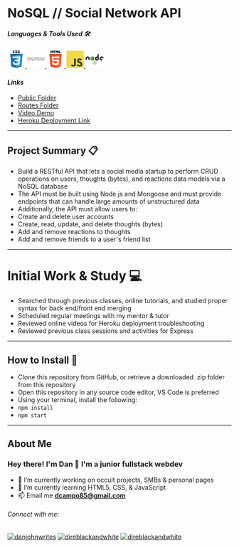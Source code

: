 # NoSQL // Social Network API

##### _Languages & Tools Used_ 🛠
<p align="left"> <a href="https://www.w3schools.com/css/" target="_blank" rel="noreferrer"> <img src="https://raw.githubusercontent.com/devicons/devicon/master/icons/css3/css3-original-wordmark.svg" alt="css3" width="40" height="40"/> </a> <a href="https://expressjs.com" target="_blank" rel="noreferrer"> <img src="https://raw.githubusercontent.com/devicons/devicon/master/icons/express/express-original-wordmark.svg" alt="express" width="40" height="40"/> </a> <a href="https://www.w3.org/html/" target="_blank" rel="noreferrer"> <img src="https://raw.githubusercontent.com/devicons/devicon/master/icons/html5/html5-original-wordmark.svg" alt="html5" width="40" height="40"/> </a> <a href="https://developer.mozilla.org/en-US/docs/Web/JavaScript" target="_blank" rel="noreferrer"> <img src="https://raw.githubusercontent.com/devicons/devicon/master/icons/javascript/javascript-original.svg" alt="javascript" width="40" height="40"/> </a> <a href="https://nodejs.org" target="_blank" rel="noreferrer"> <img src="https://raw.githubusercontent.com/devicons/devicon/master/icons/nodejs/nodejs-original-wordmark.svg" alt="nodejs" width="40" height="40"/> </a> </p>

#### _Links_
* <a href="https://github.com/F3N215/OOP-SVG-Maker/blob/main/index.js">Public Folder</a>
* <a href="https://github.com/F3N215/Express-Note-Taking-App/tree/main/routes">Routes Folder</a>
* <a href="https://streamable.com/boe3an">Video Demo</a>
* <a href="https://dans-note-taker-4d4521d7ba48.herokuapp.com/">Heroku Deployment Link</a>

-----
## Project Summary 📋
* Build a RESTful API that lets a social media startup to perform CRUD operations on users, thoughts (bytes), and reactions data models via a NoSQL database
* The API must be built using Node.js and Mongoose and must provide endpoints that can handle large amounts of unstructured data
* Additionally, the API must allow users to:
 * Create and delete user accounts
 * Create, read, update, and delete thoughts (bytes)
 * Add and remove reactions to thoughts
 * Add and remove friends to a user's friend list

-----
# Initial Work & Study 💻  
* Searched through previous classes, online tutorials, and studied proper syntax for back end/front end merging
* Scheduled regular meetings with my mentor & tutor
* Reviewed online videos for Heroku deployment troubleshooting
* Reviewed previous class sessions and activities for Express

-----
## How to Install 📝  
* Clone this repository from GitHub, or retrieve a downloaded .zip folder from this repository
* Open this repository in any source code editor, VS Code is preferred
* Using your terminal, install the following:
* `npm install`
* `npm start`


-----
## About Me
<h3 align="left">Hey there! I'm Dan 👋 I'm a junior fullstack webdev</h3>

* 🔭 I’m currently working on occult projects, SMBs & personal pages
* 🌱 I’m currently learning HTML5, CSS, & JavaScript
* 📫 Email me **dcampo85@gmail.com**

<h6 align="left">Connect with me:</h6>
<p align="left">
<a href="https://twitter.com/danjohnwrites" target="blank"><img align="center" src="https://raw.githubusercontent.com/rahuldkjain/github-profile-readme-generator/master/src/images/icons/Social/twitter.svg" alt="danjohnwrites" height="30" width="40" /></a>
<a href="https://instagram.com/direblackandwhite" target="blank"><img align="center" src="https://raw.githubusercontent.com/rahuldkjain/github-profile-readme-generator/master/src/images/icons/Social/instagram.svg" alt="direblackandwhite" height="30" width="40" /></a>
<a href="https://instagram.com/direpike" target="blank"><img align="center" src="https://raw.githubusercontent.com/rahuldkjain/github-profile-readme-generator/master/src/images/icons/Social/instagram.svg" alt="direblackandwhite" height="30" width="40" /></a>
</p>


